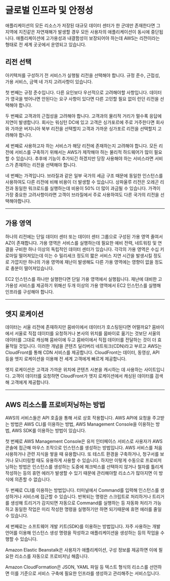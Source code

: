 # 글로벌 인프라 및 안정성

애플리케이션의 모든 리소스가 저장된 대규모 데이터 센터가 한 군데만 존재한다면 그 지역에 지진같은 자연재해가 발생할 경우 모든 사용자의 애플리케이션이 동시에 중단됩니다. 애플리케이션에 고가용성과 내결함성이 보장되어야 하는데 AWS는 리전이라는 형태로 전 세계 곳곳에서 운영되고 있습니다.

## 리전 선택

아키텍처를 구성하기 전 서비스가 실행될 리전을 선택해야 합니다. 규정 준수, 근접성, 가용 서비스, 금액 네 가지 고려사항이 있습니다.

첫 번째는 규정 준수입니다. 다른 요인보다 우선적으로 고려해야할 사항입니다. 데이터가 영국을 벗어나면 안된다는 요구 사항이 있다면 다른 고민할 필요 없이 런던 리전을 선택해야 합니다.

두 번째로 고객과의 근접성을 고려해야 합니다. 고객과의 물리적 거리가 멀수록 응답에 지연이 발생합니다. 회사는 워싱턴 DC에 있고 고객은 싱가포르에 주로 거주한다면 회사와 가까운 버지니아 북부 리전을 선택할지 고객과 가까운 싱가포르 리전을 선택할지 고려해야 합니다.

세 번째로 사용하고자 하는 서비스가 해당 리전에 존재하는지 고려해야 합니다. 모든 리전에 서비스를 구축하기 위해서는 AWS가 제작해야 하는 물리적 하드웨어가 많이 필요할 수 있습니다. 추후에 기능이 추가되긴 하겠지만 당장 사용해야 하는 서비스라면 서비스가 존재하는 리전을 선택해야 합니다.

네 번째는 가격입니다. 브라질과 같은 일부 국가의 세금 구조 때문에 동일한 인스턴스를 사용하여도 다른 리전에 비해 비용이 더 발생할 수 있습니다. 상파울루 리전은 오레곤 리전과 동일한 워크로드를 실행하는데 비용이 50% 더 많이 과금될 수 있습니다. 가격이 가장 중요한 고려사항이라면 고객이 브라질에서 주로 사용하여도 다른 국가의 리전을 선택해야합니다.

---

## 가용 영역

하나의 리전에는 단일 데이터 센터 또는 데이터 센터 그룹으로 구성된 가용 영역 줄여서 AZ이 존재합니다. 가용 영역은 서비스를 실행하는데 필요한 예비 전력, 네트워킹 및 연결을 구비한 하나 이상의 독립적인 데이터 센터가 있습니다. 각각의 가용 영역은 수십 키로마일 떨어져있는데 이는 수 밀리세크 정도의 짧은 서비스 지연 시간을 발생시킬 정도로 가깝지만 하나의 가용 영역에 재난이 발생해도 다른 가용 영역에는 영향이 없을 정도로 충분이 떨어져있습니다.

EC2 인스턴스를 하나만 실행한다면 단일 가용 영역에서 실행됩니다. 재난에 대비한 고가용성 서비스를 제공하기 위해선 두개 이상의 가용 영역에서 EC2 인스턴스를 실행해 인프라를 구성해야 합니다.

---

## 엣지 로케이션

데이터는 서울 리전에 존재하지만 뭄바이에서 데이터가 호스팅된다면 어떨까요? 뭄바이에서 서울로 직접 데이터를 요청하거나 본사의 위치를 뭄바이로 옮기는 것보단 서울의 데이터를 그대로 캐싱해 뭄바이에 두고 뭄바이에서 직접 데이터를 전달하는 것이 더 효율적일 것입니다. 이러한 개념을 콘텐츠 딜리버리 네트워크(CDN)라고 부르고 AWS는 CloudFront를 통해 CDN 서비스를 제공합니다. CloudFront는 데이터, 동영상, API 등을 엣지 로케이션을 이용해 전 세계 고객에게 빠르게 제공합니다.

엣지 로케이션은 고객과 가까운 위치에 콘텐츠 사본을 캐시하는 데 사용하는 사이트입니다. 고객이 데이터를 요청하면 CloudFront가 엣지 로케이션에서 캐싱된 데이터를 검색해 고객에게 제공합니다.

---

## AWS 리소스를 프로비저닝하는 방법

AWS의 서비스들은 API 호출을 통해 서로 상호 작용합니다. AWS API에 요청을 주고받는 방법은 AWS CLI를 이용하는 방법, AWS Management Console을 이용하는 방법, AWS SDK를 이용하는 방법이 있습니다.

첫 번째로 AWS Management Console은 유저 인터페이스 서비스로 사용자가 AWS 콘솔에 접근해 마우스 조작으로 인스턴스를 생성하는 방법입니다. AWS 서비스를 처음 사용하거나 관련 지식을 쌓을 때 유용합니다. 또 테스트 환경을 구축하거나, 청구서를 보거나 모니터링할 때도 유용하게 사용할 수 있습니다. 하지만 이렇게 수동으로 프로비저닝하는 방법은 인스턴스를 생성하는 도중에 체크박스를 선택하지 않거나 철자를 틀리게 작성하는 등의 휴먼 에러가 발생할 수 있기 때문에 관리해야할 리소스가 많아지면 이 방식에 의존할 수 없습니다.

두 번째로 CLI를 이용하는 방법입니다. 터미널에서 Command를 입력해 인스턴스를 생성하거나 서비스에 접근할 수 있습니다. 반복되는 명령은 스크립트로 처리하거나 트리거를 생성해 트리거가 감지되면 자동으로 Command를 실행하는 등 자동화 처리가 가능하고 동일한 작업은 미리 작성한 명령을 실행하기만 하면 되기때문에 휴먼 에러를 줄일 수 있습니다.

세 번째로는 소프트웨어 개발 키트(SDK)를 이용하는 방법입니다. 자주 사용하는 개발 언어를 이용해 인스턴스 생성 명령을 작성하고 애플리케이션을 생성하는 등의 작업을 수행할 수 있습니다.

Amazon Elastic Beanstalk은 사용자가 애플리케이션, 구성 정보를 제공하면 이에 필요한 리소스를 자동으로 프로비저닝 해줍니다.

Amazon CloudFormation은 JSON, YAML 파일 등 텍스트 형식의 리소스를 선언하면 이를 기준으로 서비스 구축에 필요한 인프라를 생성하고 관리해주는 서비스입니다.
